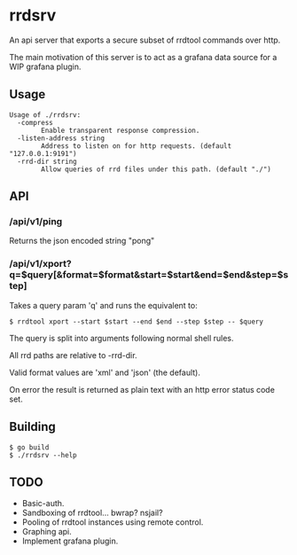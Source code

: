 # rrdsrv

An api server that exports a secure subset of rrdtool commands over http.

The main motivation of this server is to act as a grafana data source for a WIP
grafana plugin.

## Usage

```
Usage of ./rrdsrv:
  -compress
        Enable transparent response compression.
  -listen-address string
        Address to listen on for http requests. (default "127.0.0.1:9191")
  -rrd-dir string
        Allow queries of rrd files under this path. (default "./")
```

## API

### /api/v1/ping

Returns the json encoded string "pong"

### /api/v1/xport?q=$query[&format=$format&start=$start&end=$end&step=$step]

Takes a query param 'q' and runs the equivalent to:

```
$ rrdtool xport --start $start --end $end --step $step -- $query
```

The query is split into arguments following normal shell rules.

All rrd paths are relative to -rrd-dir.

Valid format values are 'xml' and 'json' (the default).

On error the result is returned as plain text with an http error status code set.

## Building

```
$ go build
$ ./rrdsrv --help
```

## TODO

- Basic-auth.
- Sandboxing of rrdtool... bwrap? nsjail?
- Pooling of rrdtool instances using remote control.
- Graphing api.
- Implement grafana plugin.

